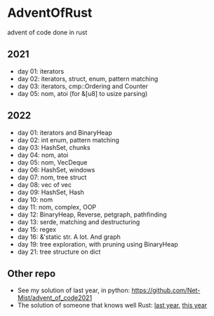 # AdventOfRust

advent of code done in rust

## 2021
* day 01: iterators
* day 02: iterators, struct, enum, pattern matching
* day 03: iterators, cmp::Ordering and Counter
* day 05: nom, atoi (for &[u8] to usize parsing)

## 2022
* day 01: iterators and BinaryHeap
* day 02: int enum, pattern matching
* day 03: HashSet, chunks
* day 04: nom, atoi
* day 05: nom, VecDeque
* day 06: HashSet, windows
* day 07: nom, tree struct
* day 08: vec of vec
* day 09: HashSet, Hash
* day 10: nom
* day 11: nom, complex, OOP
* day 12: BinaryHeap, Reverse, petgraph, pathfinding
* day 13: serde, matching and destructuring
* day 15: regex
* day 16: &'static str. A lot. And graph
* day 19: tree exploration, with pruning using BinaryHeap
* day 21: tree structure on dict

## Other repo
* See my solution of last year, in python: https://github.com/Net-Mist/advent_of_code2021
* The solution of someone that knows well Rust: [last year](https://github.com/timvisee/advent-of-code-2021), [this year](https://github.com/timvisee/advent-of-code-2022)



